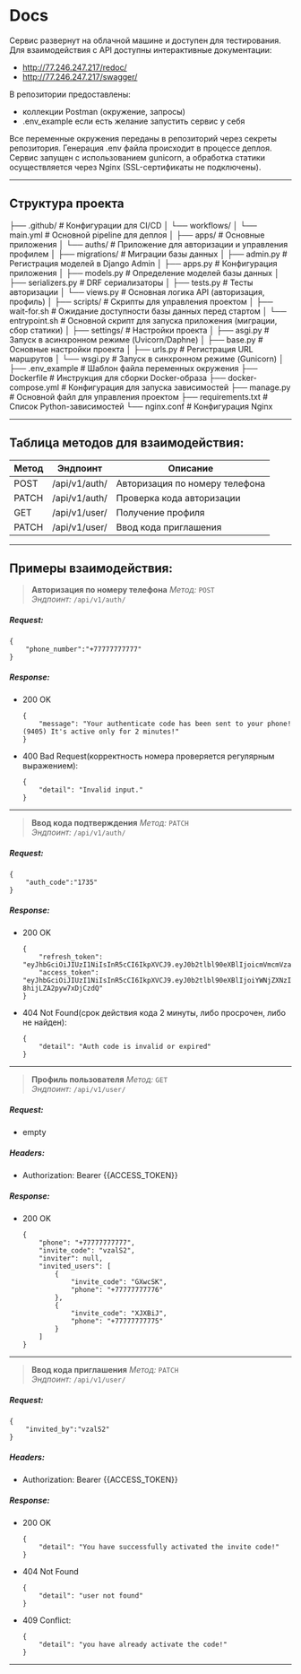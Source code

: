 
# Docs
Сервис развернут на облачной машине и доступен для тестирования. Для взаимодействия с API доступны интерактивные документации:
- http://77.246.247.217/redoc/
- http://77.246.247.217/swagger/

В репозитории предоставлены:
- коллекции Postman (окружение, запросы)
- .env_example если есть желание запустить сервис у себя

Все переменные окружения переданы в репозиторий через секреты репозитория. Генерация .env файла происходит в процессе деплоя.
Сервис запущен с использованием gunicorn, а обработка статики осуществляется через Nginx (SSL-сертификаты не подключены).

---
## Структура проекта
├── .github/                # Конфигурации для CI/CD
│   └── workflows/
│       └── main.yml        # Основной pipeline для деплоя
│
├── apps/                   # Основные приложения
│   └── auths/              # Приложение для авторизации и управления профилем
│       ├── migrations/     # Миграции базы данных
│       ├── admin.py        # Регистрация моделей в Django Admin
│       ├── apps.py         # Конфигурация приложения
│       ├── models.py       # Определение моделей базы данных
│       ├── serializers.py  # DRF сериализаторы
│       ├── tests.py        # Тесты авторизации
│       └── views.py        # Основная логика API (авторизация, профиль)
│
├── scripts/                # Скрипты для управления проектом
│   ├── wait-for.sh         # Ожидание доступности базы данных перед стартом
│   └── entrypoint.sh       # Основной скрипт для запуска приложения (миграции, сбор статики)
│
├── settings/               # Настройки проекта
│   ├── asgi.py             # Запуск в асинхронном режиме (Uvicorn/Daphne)
│   ├── base.py             # Основные настройки проекта
│   ├── urls.py             # Регистрация URL маршрутов
│   └── wsgi.py             # Запуск в синхронном режиме (Gunicorn)
│
├── .env_example            # Шаблон файла переменных окружения
├── Dockerfile              # Инструкция для сборки Docker-образа
├── docker-compose.yml      # Конфигурация для запуска зависимостей
├── manage.py               # Основной файл для управления проектом
├── requirements.txt        # Список Python-зависимостей
└── nginx.conf              # Конфигурация Nginx

---
## Таблица методов для взаимодействия:
| Метод  | Эндпоинт                | Описание                          |
|--------|-------------------------|-----------------------------------|
| POST   | /api/v1/auth/           | Авторизация по номеру телефона    |
| PATCH  | /api/v1/auth/           | Проверка кода авторизации         |
| GET    | /api/v1/user/           | Получение профиля                 |
| PATCH  | /api/v1/user/           | Ввод кода приглашения             |

---
## Примеры взаимодействия:
> **Авторизация по номеру телефона** 
*Метод:* `POST`  
*Эндпоинт:* `/api/v1/auth/` 

##### Request:
```
{
    "phone_number":"+77777777777"
}
```
##### Response:
-   200 OK
    ```
    {
        "message": "Your authenticate code has been sent to your phone! (9405) It's active only for 2 minutes!"
    }
    ```
-   400 Bad Request(корректность номера проверяется регулярным выражением):
    ```
    {
        "detail": "Invalid input."
    }
    ```
---
> **Ввод кода подтверждения**
*Метод:* `PATCH`  
*Эндпоинт:* `/api/v1/auth/`

##### Request:
```
{
    "auth_code":"1735"
}
```
##### Response:
-   200 OK
    ```
    {
        "refresh_token": "eyJhbGciOiJIUzI1NiIsInR5cCI6IkpXVCJ9.eyJ0b2tlbl90eXBlIjoicmVmcmVzaCIsImV4cCI6MTczMzEyNTk0NCwiaWF0IjoxNzMzMDM5NTQ0LCJqdGkiOiJkNTU2NWU2YjJiMTQ0YTM5ODAxZmZmNDBjZjZmZDRjZCIsInVzZXJfaWQiOjJ9.65SNI5mB9pPIPK7ppUIgwR5Wf6346NUapuyei10cEYk",
        "access_token": "eyJhbGciOiJIUzI1NiIsInR5cCI6IkpXVCJ9.eyJ0b2tlbl90eXBlIjoiYWNjZXNzIiwiZXhwIjoxNzMzMDM5ODQ0LCJpYXQiOjE3MzMwMzk1NDQsImp0aSI6ImE4ZTc1ZTg0MmM1ZTRmNzk4N2YwOTNkOTRiYmI3MjhiIiwidXNlcl9pZCI6Mn0.OG0W4c5mgIKoHtdeFdSQBfa-8hijLZA2pyw7xDjCzdQ"
    }
    ```
-   404 Not Found(срок действия кода 2 минуты, либо просрочен, либо не найден):
    ```
    {
        "detail": "Auth code is invalid or expired"
    }
    ```
---
> **Профиль пользователя**
*Метод:* `GET`  
*Эндпоинт:* `/api/v1/user/`

##### Request: 
-   empty
##### Headers:
-   Authorization: Bearer {{ACCESS_TOKEN}}

##### Response:
-   200 OK
    ```
    {
        "phone": "+77777777777",
        "invite_code": "vzalS2",
        "inviter": null,
        "invited_users": [
            {
                "invite_code": "GXwcSK",
                "phone": "+77777777776"
            },
            {
                "invite_code": "XJXBiJ",
                "phone": "+77777777775"
            }
        ]
    }
    ```
---
> **Ввод кода приглашения**
*Метод:* `PATCH`  
*Эндпоинт:* `/api/v1/user/`

##### Request: 
```
{
    "invited_by":"vzalS2"
}
```
##### Headers:
-   Authorization: Bearer {{ACCESS_TOKEN}}
##### Response:
-   200 OK
    ```
    {
        "detail": "You have successfully activated the invite code!"
    }
    ```
-   404 Not Found
    ```
    {
        "detail": "user not found"
    }
    ```
-   409 Conflict:
    ```
    {
        "detail": "you have already activate the code!"
    }
    ```
---